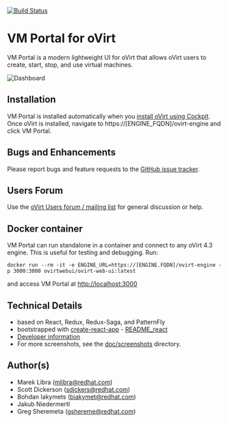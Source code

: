 [![Build Status](https://travis-ci.org/oVirt/ovirt-web-ui.svg?branch=master)](https://travis-ci.org/oVirt/ovirt-web-ui)

# VM Portal for oVirt

VM Portal is a modern lightweight UI for oVirt that allows oVirt users to create, start, stop, and use virtual machines.

![Dashboard](https://github.com/oVirt/ovirt-web-ui/raw/master/doc/screenshots/v1.5.0_2019-Feb/01_vm_dashboard.png)

## Installation
VM Portal is installed automatically when you [install oVirt using Cockpit](https://ovirt.org/download). Once oVirt is installed,
navigate to https://[ENGINE_FQDN]/ovirt-engine and click VM Portal.

## Bugs and Enhancements
Please report bugs and feature requests to the [GitHub issue tracker](https://github.com/oVirt/ovirt-web-ui/issues).

## Users Forum
Use the [oVirt Users forum / mailing list](https://lists.ovirt.org/archives/list/users@ovirt.org/) for general discussion or help.

## Docker container
VM Portal can run standalone in a container and connect to any oVirt 4.3 engine. This is useful for testing and debugging. Run:

    docker run --rm -it -e ENGINE_URL=https://[ENGINE.FQDN]/ovirt-engine -p 3000:3000 ovirtwebui/ovirt-web-ui:latest

and access VM Portal at [http://localhost:3000](http://localhost:3000)

## Technical Details
- based on React, Redux, Redux-Saga, and PatternFly
- bootstrapped with [create-react-app](https://facebook.github.io/react/blog/2016/07/22/create-apps-with-no-configuration.html) - [README_react](README_react.md)
- [Developer information](DEVELOPERS.md)
- For more screenshots, see the [doc/screenshots](https://github.com/oVirt/ovirt-web-ui/blob/master/doc/screenshots) directory.

## Author(s)
- Marek Libra (mlibra@redhat.com)
- Scott Dickerson (sdickers@redhat.com)
- Bohdan Iakymets (biakymet@redhat.com)
- Jakub Niedermertl
- Greg Sheremeta (gshereme@redhat.com)

